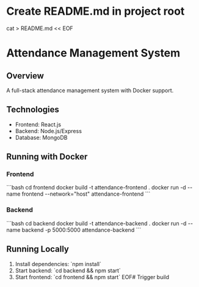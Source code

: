 # Create README.md in project root
cat > README.md << EOF
# Attendance Management System

## Overview
A full-stack attendance management system with Docker support.

## Technologies
- Frontend: React.js
- Backend: Node.js/Express
- Database: MongoDB

## Running with Docker

### Frontend
\`\`\`bash
cd frontend
docker build -t attendance-frontend .
docker run -d --name frontend --network="host" attendance-frontend
\`\`\`

### Backend
\`\`\`bash
cd backend
docker build -t attendance-backend .
docker run -d --name backend -p 5000:5000 attendance-backend
\`\`\`

## Running Locally
1. Install dependencies: \`npm install\`
2. Start backend: \`cd backend && npm start\`
3. Start frontend: \`cd frontend && npm start\`
EOF# Trigger build
